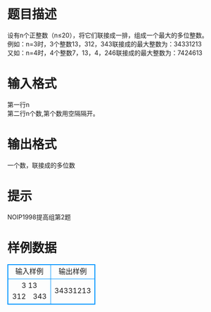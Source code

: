 # 

 
 # 题目描述 
设有n个正整数（n≤20），将它们联接成一排，组成一个最大的多位整数。<BR>例如：n=3时，3个整数13，312，343联接成的最大整数为：34331213<BR>又如：n=4时，4个整数7，13，4，246联接成的最大整数为：7424613<BR> 

 
 # 输入格式 
第一行n<BR>第二行n个数,第个数用空隔隔开。<BR> 

 
 # 输出格式 
一个数，联接成的多位数<BR> 

 
 # 提示 
NOIP1998提高组第2题 
# 样例数据
<style>
        table,table tr th, table tr td { border:1px solid #0094ff; }
        table { width: 200px; min-height: 25px; line-height: 25px; text-align: center; border-collapse: collapse;}   
    </style>
<table>
	<tr>
		<td>输入样例</td>
		<td>输出样例</td>
	</tr>
<tr><td>3
13　312　343</td><td>34331213
</td></tr></table>
